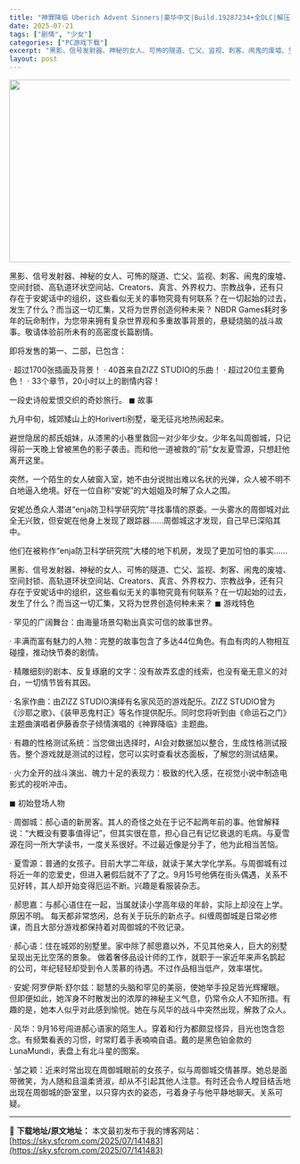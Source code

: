 ```yaml
---
title: "神罪降临 Uberich Advent Sinners|豪华中文|Build.19287234+全DLC|解压即撸|"
date: 2025-07-21
tags: ["剧情", "少女"]
categories: ["PC游戏下载"]
excerpt: "黑影、信号发射器、神秘的女人、可怖的隧道、亡父、监视、刺客、闹鬼的废墟、空间封锁、高轨道环状空间站、Creators、真言、外界权力、宗教战争，还有只存在于安妮话中的组织，这些看似无关的事物究竟有何联系？在一切起始的过去，发生了什么？而当这一切汇集，又将为世界创造何种未来？ NBDR Games耗时&hellip;"
layout: post
---
```


<img class="aligncenter size-full wp-image-141218" src="https://sky.sfcrom.com/wp-content/uploads/2025/07/2025071905295187.webp" alt="" width="700" height="327" />

黑影、信号发射器、神秘的女人、可怖的隧道、亡父、监视、刺客、闹鬼的废墟、空间封锁、高轨道环状空间站、Creators、真言、外界权力、宗教战争，还有只存在于安妮话中的组织，这些看似无关的事物究竟有何联系？在一切起始的过去，发生了什么？而当这一切汇集，又将为世界创造何种未来？
NBDR Games耗时多年的玩命制作，为您带来拥有复杂世界观和多重故事背景的，悬疑烧脑的战斗故事。敬请体验前所未有的高密度长篇剧情。

即将发售的第一、二部，已包含：

· 超过1700张插画及背景！
· 40首来自ZIZZ STUDIO的乐曲！
· 超过20位主要角色！
· 33个章节，20小时以上的剧情内容！

一段史诗般爱恨交织的奇妙旅行。
◼ 故事

九月中旬，城郊矮山上的Horiverti别墅，毫无征兆地热闹起来。

避世隐居的郝氏姐妹，从漆黑的小巷里救回一对少年少女。少年名叫周御城，只记得前一天晚上曾被黑色的影子袭击。而和他一道被救的“前”女友夏雪源，只想赶他离开这里。

突然，一个陌生的女人破窗入室，她不由分说抛出难以名状的光弹，众人被不明不白地逼入绝境。好在一位自称“安妮”的大姐姐及时解了众人之围。

安妮怂恿众人潜进“enja防卫科学研究院”寻找事情的原委。一头雾水的周御城对此全无兴致，但安妮在他身上发现了跟踪器……周御城这才发现，自己早已深陷其中。

他们在被称作“enja防卫科学研究院”大楼的地下机房，发现了更加可怕的事实……

黑影、信号发射器、神秘的女人、可怖的隧道、亡父、监视、刺客、闹鬼的废墟、空间封锁、高轨道环状空间站、Creators、真言、外界权力、宗教战争，还有只存在于安妮话中的组织，这些看似无关的事物究竟有何联系？在一切起始的过去，发生了什么？而当这一切汇集，又将为世界创造何种未来？
◼ 游戏特色

· 罕见的广阔舞台：由海量场景勾勒出真实可信的故事世界。

· 丰满而富有魅力的人物：完整的故事包含了多达44位角色。有血有肉的人物相互碰撞，推动快节奏的剧情。

· 精雕细刻的剧本、反复琢磨的文字：没有故弄玄虚的线索，也没有毫无意义的对白，一切情节皆有其因。

· 名家作曲：由ZIZZ STUDIO演绎有名家风范的游戏配乐。ZIZZ STUDIO曾为《沙耶之歌》、《装甲恶鬼村正》等名作提供配乐。同时您将听到由《命运石之门》主题曲演唱者伊藤香奈子倾情演唱的《神罪降临》主题曲。

· 有趣的性格测试系统：当您做出选择时，AI会对数据加以整合，生成性格测试报告。整个游戏就是测试的过程，您可以实时查看状态面板，了解您的测试结果。

· 火力全开的战斗演出、魄力十足的表现力：极致的代入感，在视觉小说中制造电影式的视听冲击。

◼ 初始登场人物

· 周御城：郝心语的新房客。其人的奇怪之处在于记不起两年前的事。他曾解释说：“大概没有要事值得记”，但其实很在意，担心自己有记忆衰退的毛病。与夏雪源在同一所大学读书，一度关系很好。不过最近像是分手了，他为此相当苦恼。

· 夏雪源：普通的女孩子。目前大学二年级，就读于某大学化学系。与周御城有过将近一年的恋爱史，但进入暑假后就不了了之。9月15号他俩在街头偶遇，关系不见好转，其人却开始变得厄运不断。兴趣是看服装杂志。

· 郝思嘉：与郝心语住在一起，当属就读小学高年级的年龄，实际上却没在上学。原因不明。 每天都非常悠闲，总有关于玩乐的新点子。纠缠周御城是日常必修课，而且大部分游戏都保持着对周御城的不败记录。

· 郝心语：住在城郊的别墅里。家中除了郝思嘉以外，不见其他亲人，巨大的别墅呈现出无比空荡的景象。 做着奢侈品设计师的工作，就职于一家近年来声名鹊起的公司，年纪轻轻却受到令人羡慕的待遇。不过作品相当低产，效率堪忧。

· 安妮·阿罗伊斯·舒尔兹：聪慧的头脑和罕见的美丽，使她举手投足皆光辉耀眼。但即便如此，她浑身不时散发出的浓厚的神秘主义气息，仍常令众人不知所措。有趣的是，她本人似乎对此感到愉悦。她在与风华的战斗中突然出现，解救了众人。

· 风华：9月16号闯进郝心语家的陌生人。穿着和行为都颇显怪异，目光也饱含怨念。有频繁看表的习惯，时常盯着手表喃喃自语。戴的是黑色铂金款的LunaMundi，表盘上有北斗星的图案。

· 邹之颖：近来时常出现在周御城眼前的女孩子，似与周御城交情甚厚。她总是面带微笑，为人随和且温柔贤淑，却从不引起其他人注意。有时还会令人瞠目结舌地出现在周御城的卧室里，以只穿内衣的姿态，弓着身子与他平静地聊天。关系可疑。

---
📖 **下载地址/原文地址：** 本文最初发布于我的博客网站：[https://sky.sfcrom.com/2025/07/141483](https://sky.sfcrom.com/2025/07/141483)
